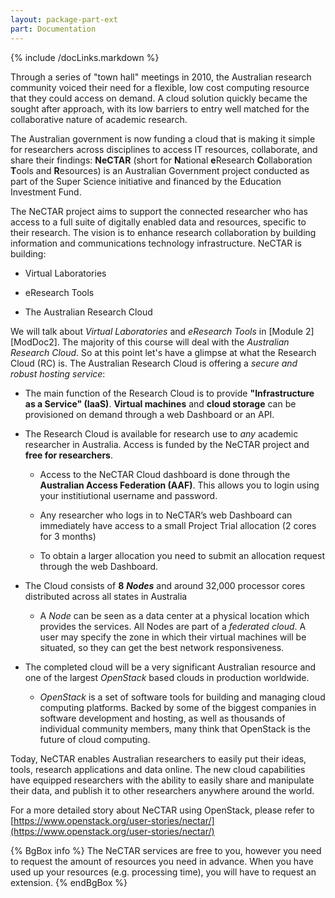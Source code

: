 ```yaml
---
layout: package-part-ext
part: Documentation 
---
```


{% include /docLinks.markdown %}

Through a series of "town hall" meetings in 2010, the Australian research community voiced their need for a flexible, low cost computing resource that they could access on demand. A cloud solution quickly became the sought after approach, with its low barriers to entry well matched for the collaborative nature of academic research.

The Australian government is now funding a cloud that is making it simple for researchers across disciplines to access IT resources, collaborate, and share their findings: **NeCTAR** (short for **N**ational **e**Research **C**ollaboration **T**ools and **R**esources) is an Australian Government project conducted as part of the Super Science initiative and financed by the Education Investment Fund. 

The NeCTAR project aims to support the connected researcher who has access to a full suite of digitally enabled data and resources, specific to their research. The vision is to enhance research collaboration by building information and communications technology infrastructure. NeCTAR is building:

* Virtual Laboratories	

* eResearch Tools

* The Australian Research Cloud

We will talk about *Virtual Laboratories* and *eResearch Tools* in [Module 2][ModDoc2]. 
The majority of this course will deal with the *Australian Research Cloud*. So at this point let's have a glimpse at what the Research Cloud (RC) is. 
The Australian Research Cloud is offering a *secure and robust hosting service*:

* The main function of the Research Cloud is to provide **"Infrastructure as a Service" (IaaS)**. **Virtual machines** and **cloud storage** can be provisioned on demand through a web Dashboard or an API.

* The Research Cloud is available for research use to *any* academic researcher in Australia. Access is funded by the NeCTAR project and **free for researchers**.

    * Access to the NeCTAR Cloud dashboard is done through the **Australian Access Federation (AAF)**. This allows you to login using your institiutional username and password.

    * Any researcher who logs in to NeCTAR’s web Dashboard can immediately have access to a small Project Trial allocation (2 cores for 3 months)

    * To obtain a larger allocation you need to submit an allocation request through the web Dashboard.

* The Cloud consists of **8** ***Nodes***  and around 32,000 processor cores distributed across all states in Australia

    * A *Node* can be seen as a data center at a physical location which provides the services. All Nodes are part of a *federated cloud*. A user may specify the zone in which their virtual machines will be situated, so they can get the best network responsiveness.   


* The completed cloud will be a very significant Australian resource and one of the largest *OpenStack* based clouds in production worldwide.

    * *OpenStack* is a set of software tools for building and managing cloud computing platforms. Backed by some of the biggest companies in software development and hosting, as well as thousands of individual community members, many think that OpenStack is the future of cloud computing.

Today, NeCTAR enables Australian researchers to easily put their ideas, tools, research applications and data online. The new cloud capabilities have equipped researchers with the ability to easily share and manipulate their data, and publish it to other researchers anywhere around the world.

For a more detailed story about NeCTAR using OpenStack, please refer to  
[https://www.openstack.org/user-stories/nectar/](https://www.openstack.org/user-stories/nectar/)



{% BgBox info %}
The NeCTAR services are free to you, however you need to request the amount of resources you need in advance. When you have used up your resources (e.g. processing time), you will have to request an extension.
{% endBgBox %}
